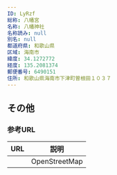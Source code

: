 ```yaml
---
ID: LyRzf
総称: 八幡宮
名称: 八幡神社
名称読み: null
別名: null
都道府県: 和歌山県
区域: 海南市
緯度: 34.1272772
経度: 135.2081374
郵便番号: 6490151
住所: 和歌山県海南市下津町曽根田１０３７
---
```


## その他

### 参考URL

| URL | 説明          |
| --- | ------------- |
|     | OpenStreetMap |

